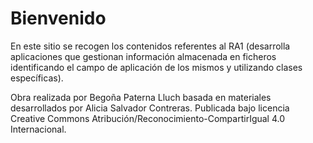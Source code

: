 # Bienvenido

En este sitio se recogen los contenidos referentes al RA1 (desarrolla aplicaciones que gestionan información almacenada en ficheros identificando el campo de aplicación de los mismos y utilizando clases específicas).


Obra realizada por Begoña Paterna Lluch basada en materiales desarrollados por Alicia Salvador Contreras. Publicada bajo licencia Creative Commons Atribución/Reconocimiento-CompartirIgual 4.0 Internacional.

